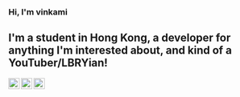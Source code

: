 ### Hi, I'm vinkami

## I'm a student in Hong Kong, a developer for anything I'm interested about, and kind of a YouTuber/LBRYian!
[<img align="left" alt="vinkami | YouTube" width="22px" src="https://cdn.jsdelivr.net/npm/simple-icons@v3/icons/youtube.svg" />][youtube]
[<img align="left" alt="vinkami | LBRY" width="22px" src="https://cdn.jsdelivr.net/npm/simple-icons@3.13.0/icons/lbry.svg" />][lbry]
[<img align="left" alt="vinkami | Discord" width="22px" src="https://cdn.jsdelivr.net/npm/simple-icons@3.13.0/icons/discord.svg" />][discord]


[youtube]: https://www.youtube.com/channel/UCOKWV7dDHbhgA3kfR9ie0fg
[lbry]: https://odysee.com/@vinkami
[discord]: https://discord.gg/Ad3Tg2fdpj
